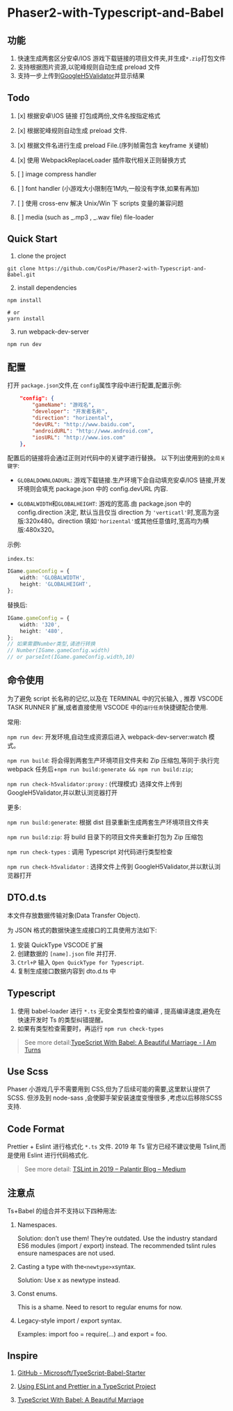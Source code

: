 # Phaser2-with-Typescript-and-Babel

## 功能

1. 快速生成两套区分安卓/IOS 游戏下载链接的项目文件夹,并生成`*.zip`打包文件
2. 支持根据图片资源,以驼峰规则自动生成 preload 文件
3. 支持一步上传到[GoogleH5Validator](https://h5validator.appspot.com/adwords/asset)并显示结果

## Todo

1. [x] 根据安卓\IOS 链接 打包成两份,文件名按指定格式

2. [x] 根据驼峰规则自动生成 preload 文件.

3. [x] 根据文件名进行生成 preload File.(序列帧需包含 keyframe 关键帧)

4. [x] 使用 WebpackReplaceLoader 插件取代相关正则替换方式

5. [ ] image compress handler

6. [ ] font handler (小游戏大小限制在1M内,一般没有字体,如果有再加)

7. [ ] 使用 cross-env 解决 Unix/Win 下 scripts 变量的兼容问题

8. [ ] media (such as _.mp3 , _.wav file) file-loader



## Quick Start

1. clone the project

```shell
git clone https://github.com/CosPie/Phaser2-with-Typescript-and-Babel.git
```

2. install dependencies

```shell
npm install

# or
yarn install
```

3. run webpack-dev-server

```shell
npm run dev
```

## 配置

打开 `package.json`文件,在 `config`属性字段中进行配置,配置示例:

```json
    "config": {
        "gameName": "游戏名",
        "developer": "开发者名称",
        "direction": "horizental",
        "devURL": "http://www.baidu.com",
        "androidURL": "http://www.android.com",
        "iosURL": "http://www.ios.com"
    },
```

配置后的链接将会通过正则对代码中的关键字进行替换。
以下列出使用到的`全局关键字`:

-   `GLOBALDOWNLOADURL`: 游戏下载链接.生产环境下会自动填充安卓/IOS 链接,开发环境则会填充 package.json 中的 config.devURL 内容.

-   `GLOBALWIDTH`和`GLOBALHEIGHT`: 游戏的宽高.由 package.json 中的 config.direction 决定, 默认当且仅当 direction 为 `'verticatl'`时,宽高为竖版:320x480。direction 填如`'horizental'`或其他任意值时,宽高均为横版:480x320。

示例:

`index.ts`:

```typescript
IGame.gameConfig = {
    width: 'GLOBALWIDTH',
    height: 'GLOBALHEIGHT',
};
```

替换后:

```typescript
IGame.gameConfig = {
    width: '320',
    height: '480',
};
// 如果需要Number类型,请进行转换
// Number(IGame.gameConfig.width)
// or parseInt(IGame.gameConfig.width,10)
```

## 命令使用

为了避免 script 长名称的记忆,以及在 TERMINAL 中的冗长输入 , 推荐 VSCODE TASK RUNNER 扩展,或者直接使用 VSCODE 中的`运行任务`快捷键配合使用.

常用:

`npm run dev`: 开发环境,自动生成资源后进入 webpack-dev-server:watch 模式。

`npm run build`: 将会得到两套生产环境项目文件夹和 Zip 压缩包,等同于:执行完 webpack 任务后+`npm run build:generate && npm run build:zip`;

`npm run check-h5validator:proxy` : (代理模式) 选择文件上传到 GoogleH5Validator,并以默认浏览器打开

更多:

`npm run build:generate`: 根据 dist 目录重新生成两套生产环境项目文件夹

`npm run build:zip`: 将 build 目录下的项目文件夹重新打包为 Zip 压缩包

`npm run check-types` : 调用 Typescript 对代码进行类型检查

`npm run check-h5validator` : 选择文件上传到 GoogleH5Validator,并以默认浏览器打开

## DTO.d.ts

本文件存放数据传输对象(Data Transfer Object).

为 JSON 格式的数据快速生成接口的工具使用方法如下:

1. 安装 QuickType VSCODE 扩展
2. 创建数据的 `[name].json` file 并打开.
3. `Ctrl+P` 输入 `Open QuickType for Typescript`.
4. 复制生成接口数据内容到 dto.d.ts 中

## Typescript

1. 使用 babel-loader 进行 `*.ts` 无安全类型检查的编译 , 提高编译速度,避免在快速开发时 Ts 的类型纠错提醒。
2. 如果有类型检查需要时，再运行 `npm run check-types`

> See more detail:[TypeScript With Babel: A Beautiful Marriage - I Am Turns](https://iamturns.com/typescript-babel/)

## Use Scss

Phaser 小游戏几乎不需要用到 CSS,但为了后续可能的需要,这里默认提供了 SCSS. 但涉及到 node-sass ,会使脚手架安装速度变慢很多 ,考虑以后移除SCSS支持.

## Code Format

Prettier + Eslint 进行格式化 `*.ts` 文件.
2019 年 Ts 官方已经不建议使用 Tslint,而是使用 Eslint 进行代码格式化.

> See more detail: [TSLint in 2019 – Palantir Blog – Medium](https://medium.com/palantir/tslint-in-2019-1a144c2317a9)

## 注意点

Ts+Babel 的组合并不支持以下四种用法:

1. Namespaces.

    Solution: don’t use them! They’re outdated. Use the industry standard ES6 modules (import / export) instead. The recommended tslint rules ensure namespaces are not used.

2. Casting a type with the`<newtype>x`syntax.

    Solution: Use x as newtype instead.

3. Const enums.

    This is a shame. Need to resort to regular enums for now.

4. Legacy-style import / export syntax.

    Examples: import foo = require(...) and export = foo.

## Inspire

1. [GitHub - Microsoft/TypeScript-Babel-Starter](https://github.com/Microsoft/TypeScript-Babel-Starter)

2. [Using ESLint and Prettier in a TypeScript Project](https://dev.to/robertcoopercode/using-eslint-and-prettier-in-a-typescript-project-53jb)

3. [TypeScript With Babel: A Beautiful Marriage](https://iamturns.com/typescript-babel/)
